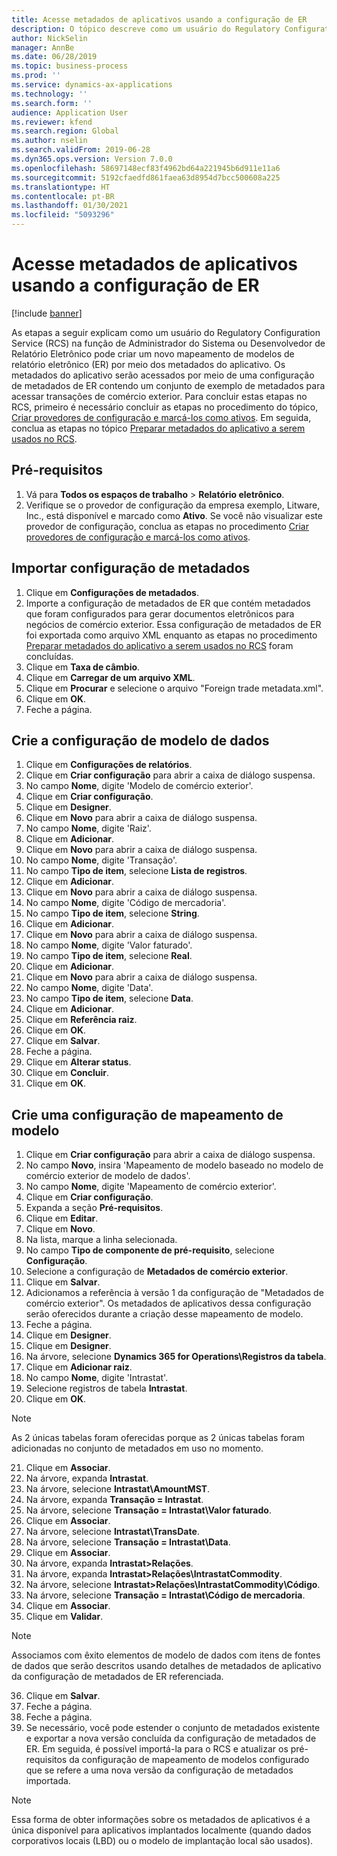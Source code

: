 ```yaml
---
title: Acesse metadados de aplicativos usando a configuração de ER
description: O tópico descreve como um usuário do Regulatory Configuration Service (RCS) pode criar um novo mapeamento de modelo de relatório eletrônico (ER) usando os metadados.
author: NickSelin
manager: AnnBe
ms.date: 06/28/2019
ms.topic: business-process
ms.prod: ''
ms.service: dynamics-ax-applications
ms.technology: ''
ms.search.form: ''
audience: Application User
ms.reviewer: kfend
ms.search.region: Global
ms.author: nselin
ms.search.validFrom: 2019-06-28
ms.dyn365.ops.version: Version 7.0.0
ms.openlocfilehash: 58697148ecf83f4962bd64a221945b6d911e11a6
ms.sourcegitcommit: 5192cfaedfd861faea63d8954d7bcc500608a225
ms.translationtype: HT
ms.contentlocale: pt-BR
ms.lasthandoff: 01/30/2021
ms.locfileid: "5093296"
---
```

# <a name="access-application-metadata-by-using-er-configuration"></a>Acesse metadados de aplicativos usando a configuração de ER

[!include [banner](../../includes/banner.md)]

As etapas a seguir explicam como um usuário do Regulatory Configuration Service (RCS) na função de Administrador do Sistema ou Desenvolvedor de Relatório Eletrônico pode criar um novo mapeamento de modelos de relatório eletrônico (ER) por meio dos metadados do aplicativo. Os metadados do aplicativo serão acessados por meio de uma configuração de metadados de ER contendo um conjunto de exemplo de metadados para acessar transações de comércio exterior. Para concluir estas etapas no RCS, primeiro é necessário concluir as etapas no procedimento do tópico, [Criar provedores de configuração e marcá-los como ativos](er-configuration-provider-mark-it-active-2016-11.md). Em seguida, conclua as etapas no tópico [Preparar metadados do aplicativo a serem usados no RCS](prepare-application-metadata-rcs.md).

## <a name="prerequisites"></a>Pré-requisitos
1. Vá para **Todos os espaços de trabalho** > **Relatório eletrônico**. 
2. Verifique se o provedor de configuração da empresa exemplo, Litware, Inc., está disponível e marcado como **Ativo**. Se você não visualizar este provedor de configuração, conclua as etapas no procedimento [Criar provedores de configuração e marcá-los como ativos](er-configuration-provider-mark-it-active-2016-11.md). 

## <a name="import-metadata-configuration"></a>Importar configuração de metadados 
1. Clique em **Configurações de metadados**. 
2. Importe a configuração de metadados de ER que contém metadados que foram configurados para gerar documentos eletrônicos para negócios de comércio exterior. Essa configuração de metadados de ER foi exportada como arquivo XML enquanto as etapas no procedimento [Preparar metadados do aplicativo a serem usados no RCS](prepare-application-metadata-rcs.md) foram concluídas. 
3. Clique em **Taxa de câmbio**. 
4. Clique em **Carregar de um arquivo XML**. 
5. Clique em **Procurar** e selecione o arquivo "Foreign trade metadata.xml". 
6. Clique em **OK**. 
7. Feche a página. 

## <a name="create-data-model-configuration"></a>Crie a configuração de modelo de dados
1. Clique em **Configurações de relatórios**. 
2. Clique em **Criar configuração** para abrir a caixa de diálogo suspensa. 
3. No campo **Nome**, digite 'Modelo de comércio exterior'. 
4. Clique em **Criar configuração**. 
5. Clique em **Designer**. 
6. Clique em **Novo** para abrir a caixa de diálogo suspensa. 
7. No campo **Nome**, digite 'Raiz'. 
8. Clique em **Adicionar**. 
9. Clique em **Novo** para abrir a caixa de diálogo suspensa. 
10.    No campo **Nome**, digite 'Transação'. 
11.    No campo **Tipo de item**, selecione **Lista de registros**. 
12.    Clique em **Adicionar**. 
13.    Clique em **Novo** para abrir a caixa de diálogo suspensa. 
14.    No campo **Nome**, digite 'Código de mercadoria'. 
15.    No campo **Tipo de item**, selecione **String**. 
16.    Clique em **Adicionar**. 
17.    Clique em **Novo** para abrir a caixa de diálogo suspensa. 
18.    No campo **Nome**, digite 'Valor faturado'. 
19.    No campo **Tipo de item**, selecione **Real**. 
20.    Clique em **Adicionar**. 
21.    Clique em **Novo** para abrir a caixa de diálogo suspensa. 
22.    No campo **Nome**, digite 'Data'. 
23.    No campo **Tipo de item**, selecione **Data**. 
24.    Clique em **Adicionar**. 
25.    Clique em **Referência raiz**. 
26.    Clique em **OK**. 
27.    Clique em **Salvar**. 
28.    Feche a página. 
29.    Clique em **Alterar status**. 
30.    Clique em **Concluir**. 
31.    Clique em **OK**. 

## <a name="create-model-mapping-configuration"></a>Crie uma configuração de mapeamento de modelo 
1. Clique em **Criar configuração** para abrir a caixa de diálogo suspensa. 
2. No campo **Novo**, insira 'Mapeamento de modelo baseado no modelo de comércio exterior de modelo de dados'. 
3. No campo **Nome**, digite 'Mapeamento de comércio exterior'. 
4. Clique em **Criar configuração**. 
5. Expanda a seção **Pré-requisitos**. 
6. Clique em **Editar**. 
7. Clique em **Novo**. 
8. Na lista, marque a linha selecionada. 
9. No campo **Tipo de componente de pré-requisito**, selecione **Configuração**. 
10.    Selecione a configuração de **Metadados de comércio exterior**. 
11.    Clique em **Salvar**. 
12.    Adicionamos a referência à versão 1 da configuração de "Metadados de comércio exterior". Os metadados de aplicativos dessa configuração serão oferecidos durante a criação desse mapeamento de modelo. 
13.    Feche a página. 
14.    Clique em **Designer**. 
15.    Clique em **Designer**. 
16.    Na árvore, selecione **Dynamics 365 for Operations\Registros da tabela**. 
17.    Clique em **Adicionar raiz**. 
18.    No campo **Nome**, digite 'Intrastat'. 
19.    Selecione registros de tabela **Intrastat**. 
20.    Clique em **OK**. 

> [!NOTE]
> As 2 únicas tabelas foram oferecidas porque as 2 únicas tabelas foram adicionadas no conjunto de metadados em uso no momento. 

21.    Clique em **Associar**. 
22.    Na árvore, expanda **Intrastat**. 
23.    Na árvore, selecione **Intrastat\AmountMST**. 
24.    Na árvore, expanda **Transação = Intrastat**. 
25.    Na árvore, selecione **Transação = Intrastat\Valor faturado**. 
26.    Clique em **Associar**. 
27.    Na árvore, selecione **Intrastat\TransDate**. 
28.    Na árvore, selecione **Transação = Intrastat\Data**. 
29.    Clique em **Associar**. 
30.    Na árvore, expanda **Intrastat\>Relações**. 
31.    Na árvore, expanda **Intrastat\>Relações\IntrastatCommodity**. 
32.    Na árvore, selecione **Intrastat\>Relações\IntrastatCommodity\Código**. 
33.    Na árvore, selecione **Transação = Intrastat\Código de mercadoria**. 
34.    Clique em **Associar**. 
35.    Clique em **Validar**. 

> [!NOTE]
> Associamos com êxito elementos de modelo de dados com itens de fontes de dados que serão descritos usando detalhes de metadados de aplicativo da configuração de metadados de ER referenciada. 
36.    Clique em **Salvar**. 
37.    Feche a página. 
38.    Feche a página. 
39.    Se necessário, você pode estender o conjunto de metadados existente e exportar a nova versão concluída da configuração de metadados de ER. Em seguida, é possível importá-la para o RCS e atualizar os pré-requisitos da configuração de mapeamento de modelos configurado que se refere a uma nova versão da configuração de metadados importada. 

> [!NOTE]
> Essa forma de obter informações sobre os metadados de aplicativos é a única disponível para aplicativos implantados localmente (quando dados corporativos locais (LBD) ou o modelo de implantação local são usados).
        
